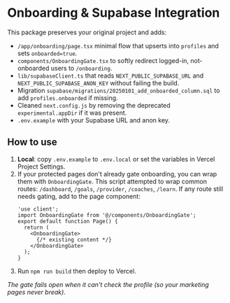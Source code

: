 # Onboarding & Supabase Integration

This package preserves your original project and adds:
- `/app/onboarding/page.tsx` minimal flow that upserts into `profiles` and sets `onboarded=true`.
- `components/OnboardingGate.tsx` to softly redirect logged-in, not-onboarded users to `/onboarding`.
- `lib/supabaseClient.ts` that reads `NEXT_PUBLIC_SUPABASE_URL` and `NEXT_PUBLIC_SUPABASE_ANON_KEY` without failing the build.
- Migration `supabase/migrations/20250101_add_onboarded_column.sql` to add `profiles.onboarded` if missing.
- Cleaned `next.config.js` by removing the deprecated `experimental.appDir` if it was present.
- `.env.example` with your Supabase URL and anon key.

## How to use
1. **Local**: copy `.env.example` to `.env.local` or set the variables in Vercel Project Settings.
2. If your protected pages don't already gate onboarding, you can wrap them with `OnboardingGate`.
   This script attempted to wrap common routes: `/dashboard`, `/goals`, `/provider`, `/coaches`, `/learn`.
   If any route still needs gating, add to the page component:
   ```tsx
   'use client';
   import OnboardingGate from '@/components/OnboardingGate';
   export default function Page() {
     return (
       <OnboardingGate>
         {/* existing content */}
       </OnboardingGate>
     );
   }
   ```
3. Run `npm run build` then deploy to Vercel.

*The gate fails open when it can't check the profile (so your marketing pages never break).*
